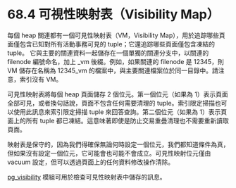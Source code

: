 # 68.4 可視性映射表（Visibility Map）

每個 heap 關連都有一個可見性映射表（VM，Visibility Map），用於追踪哪些頁面僅包含已知對所有活動事務可見的 tuple；它還追踪哪些頁面僅包含凍結的 tuple。 它與主要的關連資料一起儲存在一個單獨的關連分支中，以關連的 filenode 編號命名，加上 \_vm 後綴。例如，如果關連的 filenode 是 12345，則 VM 儲存在名稱為 12345\_vm 的檔案中，與主要關連檔案位於同一目錄中。請注意，索引沒有 VM。

可見性映射表將每個 heap 頁面儲存 2 個位元。第一個位元（如果為 1）表示頁面全部可見，或者換句話說，頁面不包含任何需要清理的 tuple。索引限定掃描也可以使用此訊息來索引限定掃描 tuple 來回答查詢。第二個位元（如果為 1）表示頁面上的所有 tuple 都已凍結。這意味著即使是防止交易重疊清理也不需要重新讀取頁面。

映射表是保守的，因為我們得確保無論何時設定一個位元，我們都知道條件為真，但如果沒有設定一個位元，它可能會也可能不會成立。可見性映射位元僅由 vacuum 設定，但可以透過頁面上的任何資料修改操作清除。

[pg\_visibility](../../appendixes/additional-supplied-modules/pg_visibility.md) 模組可用於檢查可見性映射表中儲存的訊息。

